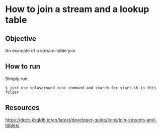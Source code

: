 # How to join a stream and a lookup table

## Objective

An example of a stream-table join

## How to run

Simply run:

```
$ just use <playground run> command and search for start.sh in this folder
```

## Resources
https://docs.ksqldb.io/en/latest/developer-guide/joins/join-streams-and-tables/
